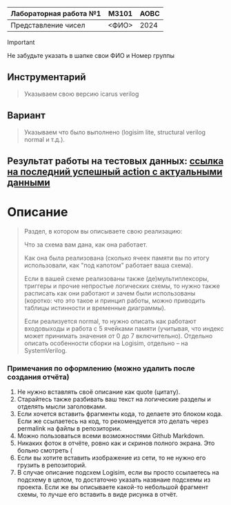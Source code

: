 | Лабораторная работа №1 | M3101  | АОВС |
|------------------------| ----------- | ---- |
| Представление чисел    | <ФИО>       | 2024 |

> [!important]  
> Не забудьте указать в шапке свои ФИО и Номер группы

## Инструментарий

> Указываем свою версию icarus verilog

## Вариант

> Указываем что было выполнено (logisim lite, structural verilog normal и т.д.).

## Результат работы на тестовых данных: [ссылка на последний успешный action с актуальными данными]()

# Описание

> Раздел, в котором вы описываете свою реализацию:
> 
> Что за схема вам дана, как она работает.
> 
> Как она была реализована (сколько ячеек памяти вы по итогу использовали, как "под капотом" работает ваша схема).
> 
> Если в вашей схеме реализованы также (де)мультиплексоры, триггеры и прочие непростые логических схемы, то нужно также расписать как они работают и зачем были использованы (коротко: что это такое и принцип работы, можно приводить таблицы истинности и временные диаграммы).
> 
> Если реализуется normal, то нужно описать как работают входовыходы и работа с 5 ячейками памяти (учитывая, что индекс может принимать значения от 0 до 7 включительно).
> Отдельно описать особенности сборки на Logisim, отдельно – на SystemVerilog.

### Примечания по оформлению (можно удалить после создания отчёта)

1. Не нужно вставлять своё описание как quote (цитату). 
2. Старайтесь также разбивать ваш текст на логические разделы и отделять мысли заголовками.
3. Если хочется вставить фрагменты кода, то делаете это блоком кода. Если же ссылаетесь на код, то рекомендуется это делать через permalink на файлы в репозитории.
4. Можно пользоваться всеми возможностями Github Markdown.
5. Никаких фоток в отчёте, ровно как и скринов полного экрана. Это больно смотреть \(
6. Если вы хотите вставить изображение из сети, то не нужно его грузить в репозиторий.
7. В случае описание подсхем Logisim, если вы просто ссылаетесь на подсхему в целом, то достаточно указать назвнаие подсхемы из проекта. Если же вы описываете какой-то небольшой фрагмент схемы, то лучше его вставить в виде рисунка в отчёт.
